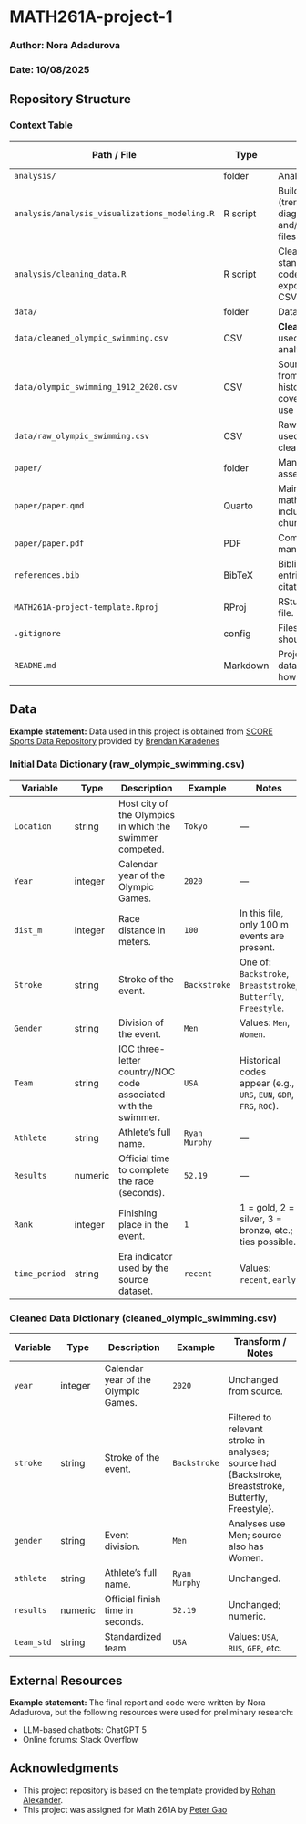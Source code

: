 # MATH261A-project-1

### Author: Nora Adadurova
### Date: 10/08/2025

## Repository Structure 
### Context Table
| Path / File                           | Type     | Purpose / Contents                                                               | Key Notes                                   |
|---------------------------------------|----------|-----------------------------------------------------------------------------------|---------------------------------------------|
| `analysis/`                           | folder   | Analysis scripts.                                                                 | —                                           |
| `analysis/analysis_visualizations_modeling.R` | R script | Builds figures (trend, diagnostics) and/or saves plot files.                      | Source in paper or save via `ggsave()`.     |
| `analysis/cleaning_data.R`            | R script | Cleans raw data, standardizes team codes (`team_std`), exports cleaned CSV.       | Produces `data/cleaned_olympic_swimming.csv`. |
| `data/`                               | folder   | Data files.                                                                       | —                                           |
| `data/cleaned_olympic_swimming.csv`   | CSV      | **Cleaned** dataset used for analysis/modeling.                                   | Output of `cleaning_data.R`.                |
| `data/olympic_swimming_1912_2020.csv` | CSV      | Source dataset from SCORE (full historical coverage, didn't use in analysis).     | Read-only; keep original.                    |
| `data/raw_olympic_swimming.csv`       | CSV      | Raw import (if used) prior to cleaning.                                           | Optional staging file.                       |
| `paper/`                              | folder   | Manuscript assets.                                                                | —                                           |
| `paper/paper.qmd`                     | Quarto   | Main paper (text, math, figures included via chunks).                             | Render to PDF/HTML with Quarto.             |
| `paper/paper.pdf`                     | PDF      | Compiled manuscript.                                                              | Generated from `paper.qmd`.                  |
| `references.bib`                      | BibTeX   | Bibliography entries for Quarto citations.                                        | Set in YAML: `bibliography: references.bib`. |
| `MATH261A-project-template.Rproj`     | RProj    | RStudio project file.                                                             | Open to load the project.                    |
| `.gitignore`                          | config   | Files/folders Git should ignore.                                                  | Add large data/outputs as needed.           |
| `README.md`                           | Markdown | Project overview, data dictionaries, how to reproduce.                            | You’re editing this file.                    |

## Data 

**Example statement:** Data used in this project is obtained from [SCORE Sports Data Repository](https://data.scorenetwork.org/) provided by [Brendan Karadenes](https://data.scorenetwork.org/swimming/olympic_swimming.html)

### Initial Data Dictionary (raw_olympic_swimming.csv)
| Variable     | Type    | Description                                                                 | Example            | Notes |
|--------------|---------|------------------------------------------------------------------------------|--------------------|-------|
| `Location`   | string  | Host city of the Olympics in which the swimmer competed.                     | `Tokyo`            | —     |
| `Year`       | integer | Calendar year of the Olympic Games.                                          | `2020`             | —     |
| `dist_m`     | integer | Race distance in meters.                                                     | `100`              | In this file, only 100 m events are present. |
| `Stroke`     | string  | Stroke of the event.                                                         | `Backstroke`       | One of: `Backstroke`, `Breaststroke`, `Butterfly`, `Freestyle`. |
| `Gender`     | string  | Division of the event.                                                       | `Men`              | Values: `Men`, `Women`. |
| `Team`       | string  | IOC three-letter country/NOC code associated with the swimmer.               | `USA`              | Historical codes appear (e.g., `URS`, `EUN`, `GDR`, `FRG`, `ROC`). |
| `Athlete`    | string  | Athlete’s full name.                                                         | `Ryan Murphy`      | —     |
| `Results`    | numeric | Official time to complete the race (seconds).                                | `52.19`            | —     |
| `Rank`       | integer | Finishing place in the event.                                                | `1`                | 1 = gold, 2 = silver, 3 = bronze, etc.; ties possible. |
| `time_period`| string  | Era indicator used by the source dataset. | `recent` | Values: `recent`, `early`


### Cleaned Data Dictionary (cleaned_olympic_swimming.csv)
| Variable     | Type    | Description                                                                 | Example            | Transform / Notes |
|--------------|---------|------------------------------------------------------------------------------|--------------------|-------------------|
| `year`       | integer | Calendar year of the Olympic Games.                                          | `2020`             | Unchanged from source. |
| `stroke`     | string  | Stroke of the event.                                                         | `Backstroke`       | Filtered to relevant stroke in analyses; source had {Backstroke, Breaststroke, Butterfly, Freestyle}. |
| `gender`     | string  | Event division.                                                              | `Men`              | Analyses use Men; source also has Women. |
| `athlete`    | string  | Athlete’s full name.                                                         | `Ryan Murphy`      | Unchanged. |
| `results`    | numeric | Official finish time in seconds.                                         | `52.19`            | Unchanged; numeric. |
| `team_std`   | string  | Standardized team | `USA` | Values: `USA`, `RUS`, `GER`, etc.


## External Resources

**Example statement:** The final report and code were written by Nora Adadurova, but the following resources were used for preliminary research:
* LLM-based chatbots: ChatGPT 5
* Online forums: Stack Overflow

## Acknowledgments

* This project repository is based on the template provided by [Rohan Alexander](https://github.com/RohanAlexander/starter_folder/tree/main).
* This project was assigned for Math 261A by [Peter Gao](https://github.com/peteragao/MATH261A-project-template/tree/main)

